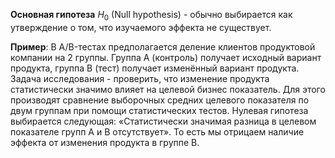 **Основная гипотеза** $H_0$ (Null hypothesis) - обычно выбирается как утверждение о том, что изучаемого эффекта не существует.

**Пример**:
В A/B-тестах предполагается деление клиентов продуктовой компании на 2 группы. Группа A (контроль) получает исходный вариант продукта, группа B (тест) получает изменённый вариант продукта. Задача исследования - проверить, что изменение продукта статистически значимо влияет на целевой бизнес показатель. Для этого производят сравнение выборочных средних целевого показателя по двум группам при помощи статистических тестов. Нулевая гипотеза выбирается следующая: «Статистически значимая разница в целевом показателе групп A и B отсутствует». То есть мы отрицаем наличие эффекта от изменения продукта в группе B.
